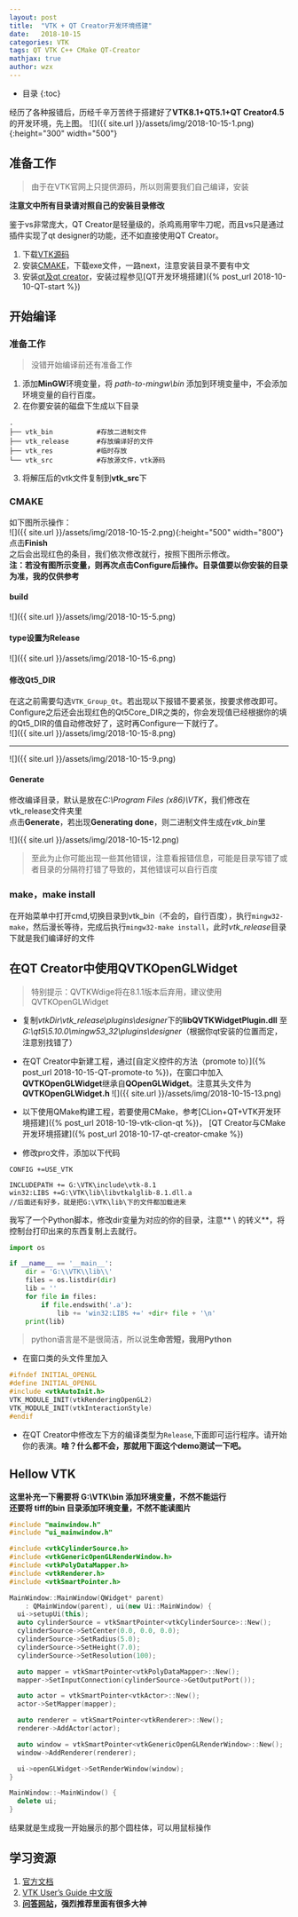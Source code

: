 ```yaml
---
layout: post
title:  "VTK + QT Creator开发环境搭建"
date:   2018-10-15
categories: VTK
tags: QT VTK C++ CMake QT-Creator
mathjax: true
author: wzx
---
```


- 目录
{:toc}

经历了各种报错后，历经千辛万苦终于搭建好了**VTK8.1+QT5.1+QT Creator4.5**的开发环境，先上图。
![]({{ site.url }}/assets/img/2018-10-15-1.png){:height="300" width="500"}





## 准备工作
> 由于在VTK官网上只提供源码，所以则需要我们自己编译，安装  

**注意文中所有目录请对照自己的安装目录修改**

鉴于vs非常庞大，QT Creator是轻量级的，杀鸡焉用宰牛刀呢，而且vs只是通过插件实现了qt designer的功能，还不如直接使用QT Creator。
1. 下载[VTK源码](https://www.vtk.org/download/)
2. 安装[CMAKE](https://cmake.org/download/)，下载exe文件，一路next，注意安装目录不要有中文
3. 安装[qt及qt creator](http://download.qt.io/official_releases/qt/)，安装过程参见[QT开发环境搭建]({% post_url 2018-10-10-QT-start %})

## 开始编译

### 准备工作
> 没错开始编译前还有准备工作

1. 添加**MinGW**环境变量，将 *path-to-mingw\bin*
 添加到环境变量中，不会添加环境变量的自行百度。
2. 在你要安装的磁盘下生成以下目录
```
.
├── vtk_bin           #存放二进制文件
├── vtk_release       #存放编译好的文件
├── vtk_res           #临时存放
└── vtk_src           #存放源文件，vtk源码
```
3. 将解压后的vtk文件复制到**vtk_src**下

### CMAKE
如下图所示操作：  
![]({{ site.url }}/assets/img/2018-10-15-2.png){:height="500" width="800"}
点击**Finish**  
之后会出现红色的条目，我们依次修改就行，按照下图所示修改。  
**注：若没有图所示变量，则再次点击Configure后操作。目录值要以你安装的目录为准，我的仅供参考**

#### build
![]({{ site.url }}/assets/img/2018-10-15-5.png)

#### type设置为Release
![]({{ site.url }}/assets/img/2018-10-15-6.png)

#### 修改Qt5_DIR
在这之前需要勾选`VTK_Group_Qt`。若出现以下报错不要紧张，按要求修改即可。Configure之后还会出现红色的Qt5Core_DIR之类的，你会发现值已经根据你的填的Qt5_DIR的值自动修改好了，这时再Configure一下就行了。  
![]({{ site.url }}/assets/img/2018-10-15-8.png)

-------

![]({{ site.url }}/assets/img/2018-10-15-9.png)
#### Generate
修改编译目录，默认是放在*C:\Program Files (x86)\VTK*，我们修改在vtk_release文件夹里  
点击**Generate**，若出现**Generating done**，则二进制文件生成在*vtk_bin*里  

![]({{ site.url }}/assets/img/2018-10-15-12.png)  
> 至此为止你可能出现一些其他错误，注意看报错信息，可能是目录写错了或者目录的分隔符打错了导致的，其他错误可以自行百度

### make，make install
在开始菜单中打开cmd,切换目录到vtk_bin（不会的，自行百度），执行`mingw32-make`，然后漫长等待，完成后执行`mingw32-make install`，此时*vtk_release*目录下就是我们编译好的文件

## 在QT Creator中使用QVTKOpenGLWidget
> 特别提示：QVTKWdige将在8.1.1版本后弃用，建议使用QVTKOpenGLWidget

* 复制*vtkDir\vtk_release\plugins\designer*下的**libQVTKWidgetPlugin.dll**
至*G:\qt5\5.10.0\mingw53_32\plugins\designer*（根据你qt安装的位置而定，注意别找错了）

* 在QT Creator中新建工程，通过[自定义控件的方法（promote to）]({% post_url 2018-10-15-QT-promote-to %})，在窗口中加入**QVTKOpenGLWidget**继承自**QOpenGLWidget**。注意其头文件为**QVTKOpenGLWidget.h**
![]({{ site.url }}/assets/img/2018-10-15-13.png)

* 以下使用QMake构建工程，若要使用CMake，参考[CLion+QT+VTK开发环境搭建]({% post_url 2018-10-19-vtk-clion-qt %})， [QT Creator与CMake开发环境搭建]({% post_url 2018-10-17-qt-creator-cmake %})

* 修改pro文件，添加以下代码

```
CONFIG +=USE_VTK

INCLUDEPATH += G:\VTK\include\vtk-8.1
win32:LIBS +=G:\VTK\lib\libvtkalglib-8.1.dll.a
//后面还有好多，就是把G:\VTK\lib\下的文件都加载进来
```
我写了一个Python脚本，修改dir变量为对应的你的目录，注意** \\ 的转义**，将控制台打印出来的东西复制上去就行。
```python
import os

if __name__ == '__main__':
    dir = 'G:\\VTK\\lib\\'
    files = os.listdir(dir)
    lib = ''
    for file in files:
        if file.endswith('.a'):
            lib += 'win32:LIBS +=' +dir+ file + '\n'
    print(lib)
```
> python语言是不是很简洁，所以说**生命苦短，我用Python**

* 在窗口类的头文件里加入

```c++
#ifndef INITIAL_OPENGL
#define INITIAL_OPENGL
#include <vtkAutoInit.h>
VTK_MODULE_INIT(vtkRenderingOpenGL2)
VTK_MODULE_INIT(vtkInteractionStyle)
#endif
```

* 在QT Creator中修改左下方的编译类型为`Release`,下面即可运行程序。请开始你的表演。**啥？什么都不会，那就用下面这个demo测试一下吧。**

## Hellow VTK
**这里补充一下需要将 G:\VTK\bin 添加环境变量，不然不能运行**  
**还要将 tiff的bin 目录添加环境变量，不然不能读图片**
```c++
#include "mainwindow.h"
#include "ui_mainwindow.h"

#include <vtkCylinderSource.h>
#include <vtkGenericOpenGLRenderWindow.h>
#include <vtkPolyDataMapper.h>
#include <vtkRenderer.h>
#include <vtkSmartPointer.h>

MainWindow::MainWindow(QWidget* parent)
    : QMainWindow(parent), ui(new Ui::MainWindow) {
  ui->setupUi(this);
  auto cylinderSource = vtkSmartPointer<vtkCylinderSource>::New();
  cylinderSource->SetCenter(0.0, 0.0, 0.0);
  cylinderSource->SetRadius(5.0);
  cylinderSource->SetHeight(7.0);
  cylinderSource->SetResolution(100);

  auto mapper = vtkSmartPointer<vtkPolyDataMapper>::New();
  mapper->SetInputConnection(cylinderSource->GetOutputPort());

  auto actor = vtkSmartPointer<vtkActor>::New();
  actor->SetMapper(mapper);

  auto renderer = vtkSmartPointer<vtkRenderer>::New();
  renderer->AddActor(actor);

  auto window = vtkSmartPointer<vtkGenericOpenGLRenderWindow>::New();
  window->AddRenderer(renderer);

  ui->openGLWidget->SetRenderWindow(window);
}

MainWindow::~MainWindow() {
  delete ui;
}
```
结果就是生成我一开始展示的那个圆柱体，可以用鼠标操作

## 学习资源
1. [官方文档](https://www.vtk.org/doc/nightly/html/index.html)
2. [VTK User’s Guide 中文版](https://blog.csdn.net/column/details/vtk-users-guide.html)
3. **[问答网站](http://vtk.1045678.n5.nabble.com/)，强烈推荐里面有很多大神**
